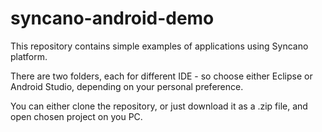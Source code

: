syncano-android-demo
====================

This repository contains simple examples of applications using Syncano platform.

There are two folders, each for different IDE - so choose either Eclipse or Android Studio, depending on your personal preference.

You can either clone the repository, or just download it as a .zip file, and open chosen project on you PC.
